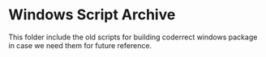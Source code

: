# Windows Script Archive

This folder include the old scripts for building coderrect windows package in case we need them for future reference.